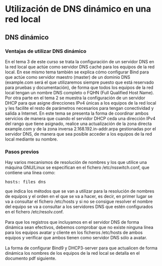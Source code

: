 # Utilización de DNS dinámico en una red local
<h2 style="font-weight: bold; text-align: left;">DNS dinámico</h2>
<h3 style="text-align: left;">Ventajas de utilizar DNS dinámico</h3>
<p style="text-align: left;">En el tema 3 de este curso se trata la configuración de un servidor DNS en la red local que actúe como servidor DNS caché para los equipos de la red local. En ese mismo tema también se explica cómo configurar Bind para que actúe como servidor maestro (master) de un dominio DNS (example.com será el que utilizaremos siempre puesto que está reservado para pruebas y documentación), de forma que todos los equipos de la red local tengan un nombre DNS completo o FQHN (Full Qualified Host Name). Por otra parte en el tema 2 se muestra la configuración de un servidor DHCP para que asigne direcciones IPv4 únicas a los equipos de la red local y les facilite el resto de parámetros necesarios para tengan conectividad y salida a Internet. En este tema se presenta la forma de coordinar ambos servicios de manera que cuando el servidor DHCP ceda una dirección IPv4 del rango que tiene asignado, realice una actualización de la zona directa example.com y de la zona inversa 2.168.192.in-addr.arpa gestionadas por el servidor DNS, de manera que sea posible acceder a los equipos de la red local mediante su nombre.<br /></p>
<h3 style="font-weight: bold; text-align: left;">Pasos previos</h3>
<div style="text-align: left;">Hay varios mecanismos de resolución de nombres y los que utilice una máquina GNU/Linux se especifican en el fichero /etc/nsswitch.conf, que contiene una línea como:<br /><pre>hosts: files dns</pre>que indica los métodos que se van a utilizar para la resolución de nombres de equipos y el orden en el que se va a hacer, es decir, en primer lugar se va a consultar el fichero /etc/hosts y si no se consigue resolver el nombre del equipo se va a consultar a los servidores DNS que estén configurados en el fichero /etc/resolv.conf.<br /><br />Para que los registros que incluyamos en el servidor DNS de forma dinámica sean efectivos, debemos comprobar que no existe ninguna línea para los equipos avatar y cliente en los ficheros /etc/hosts de ambos equipos y verificar que ambos tienen como servidor DNS sólo a avatar.<br /><br />La forma de configurar Bind9 y DHCP3-server para que actualicen de forma dinámica los nombres de los equipos de la red local se detalla en el documento pdf siguiente.<br /></div><span style="font-weight: bold;"></span>
